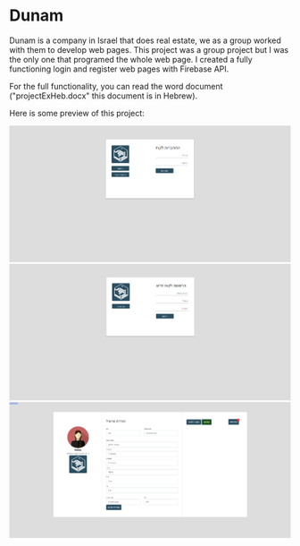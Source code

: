 # Dunam
 Dunam is a company in Israel that does real estate, we as a group worked with them to develop web pages.
 This project was a group project but I was the only one that programed the whole web page.
 I created a fully functioning login and register web pages with Firebase API.
 
 For the full functionality, you can read the word document ("projectExHeb.docx" this document is in Hebrew).
 
 Here is some preview of this project:
 
![login prev](Preview/Login.png)
![register prev](Preview/Register.png)
![profile prev](Preview/Profile.png)
